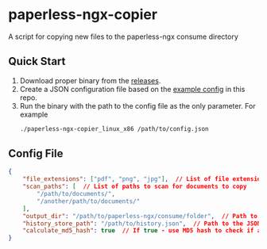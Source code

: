 # paperless-ngx-copier
A script for copying new files to the paperless-ngx consume directory

## Quick Start ##
1. Download proper binary from the [releases](https://github.com/epoblaguev/paperless-ngx-copier/releases).
2. Create a JSON configuration file based on the [example config](config-example.json) in this repo.
3. Run the binary with the path to the config file as the only parameter. For example
      ```bash
      ./paperless-ngx-copier_linux_x86 /path/to/config.json
      ```
      
## Config File ##
```json
{
    "file_extensions": ["pdf", "png", "jpg"],  // List of file extensions to be copied
    "scan_paths": [  // List of paths to scan for documents to copy
        "/path/to/documents/",
        "/another/path/to/documents/"
    ],
    "output_dir": "/path/to/paperless-ngx/consume/folder",  // Path to the Paperless-ngx 'consume' folder
    "history_store_path": "/path/to/history.json",  // Path to the JSON file that contains a history of copied files. This file stores a list of all copied files and their md5 hash / timestamp
    "calculate_md5_hash": true  // If true - use MD5 hash to check if a file has changed since it was last copied. If false - use modified date
}
```
